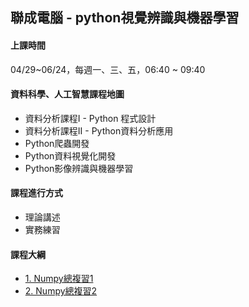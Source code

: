 ## 聯成電腦 - python視覺辨識與機器學習

#### 上課時間

04/29~06/24，每週一、三、五，06:40 ~ 09:40

#### 資料科學、人工智慧課程地圖

- 資料分析課程I - Python 程式設計
- 資料分析課程II - Python資料分析應用
- Python爬蟲開發
- Python資料視覺化開發
- Python影像辨識與機器學習

#### 課程進行方式

- 理論講述
- 實務練習

#### 課程大綱

- [1. Numpy總複習1](https://mirdex.github.io/ML_20220429/1.%20Numpy%20總複習1_Q.slides.html)
- [2. Numpy總複習2](https://mirdex.github.io/ML_20220429/2.%20Numpy%20總複習2_Q.slides.html)
